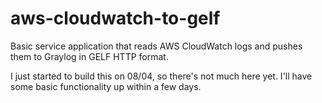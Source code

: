 # aws-cloudwatch-to-gelf
Basic service application that reads AWS CloudWatch logs and pushes them to Graylog in GELF HTTP format.

I just started to build this on 08/04, so there's not much here yet. I'll have some basic functionality up within a few days.
